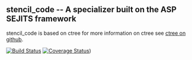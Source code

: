 stencil_code -- A specializer built on the ASP SEJITS framework
-------

stencil_code is based on ctree
for more information on ctree see [ctree on github](http://github.com/ucb-sejits/ctree>).

[![Build Status](https://travis-ci.org/ucb-sejits/stencil_code.svg?branch=master)](https://travis-ci.org/ucb-sejits/stencil_code)
[![Coverage Status](https://coveralls.io/repos/ucb-sejits/stencil_code/badge.png?branch=master)](https://coveralls.io/r/ucb-sejits/stencil_code?branch=master))